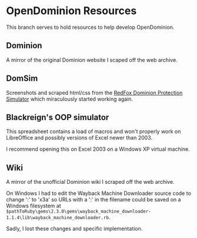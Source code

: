 # OpenDominion Resources

This branch serves to hold resources to help develop OpenDominion.

## Dominion

A mirror of the original Dominion website I scaped off the web archive.

## DomSim

Screenshots and scraped html/css from the [RedFox Dominion Protection Simulator](https://dominion.lykanthropos.com/DomSim/) which miraculously started working again.

## Blackreign's OOP simulator

This spreadsheet contains a load of macros and won't properly work on LibreOffice and possibly versions of Excel newer than 2003.

I recommend opening this on Excel 2003 on a Windows XP virtual machine.

## Wiki

A mirror of the unofficial Dominion wiki I scraped off the web archive.

On Windows I had to edit the Wayback Machine Downloader source code to change ':' to 'x3a' so URLs with a ':' in the
filename could be saved on a Windows filesystem at `$pathToRuby\gems\2.3.0\gems\wayback_machine_downloader-1.1.4\lib\wayback_machine_downloader.rb`.

Sadly, I lost these changes and specific implementation.
